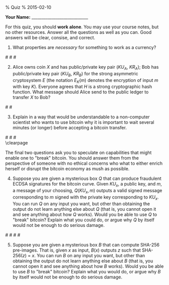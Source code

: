 % Quiz
% 2015-02-10

**Your Name:** ____________________________

For this quiz, you should **work alone**.  You may use your course notes,
but no other resources.  Answer all the questions as well as you can.
Good answers will be clear, consise, and correct.

1. What properties are _necessary_ for something to work as a currency?

<div class="gap">
#
#
#
</div>

2. Alice owns coin $X$ and has public/private key pair ($KU_A$, $KR_A$);
Bob has public/private key pair ($KU_B$, $KR_B$) for the strong
asymmetric cryptosystem $E$ (the notation $E_K(m)$ denotes the
encryption of input $m$ with key $K$).  Everyone agrees that $H$ is a
strong cryptographic hash function.  What message should Alice send to
the public ledger to transfer $X$ to Bob?

<div class="gap">
#
#
</div>


3. Explain in a way that would be understandable to a non-computer
scientist who wants to use bitcoin why it is important to wait several
minutes (or longer) before accepting a bitcoin transfer.

<div class="gap">
#
#
#
</div>
\clearpage

The final two questions ask you to speculate on capabilities that might
enable one to "break" bitcoin.  You should answer them from the
perspective of someone with no ethical concerns who what to either
enrich herself or disrupt the bitcoin economy as mush as possible.

4. Suppose you are given a mysterious box $Q$ that can produce
fraudulent ECDSA signatures for the bitcoin curve.  Given $KU_x$, a
public key, and $m$, a message of your choosing, $Q(KU_x, m)$ outputs a
valid signed message corresponding to $m$ signed with the private key
corresponding to $KU_x$. You can run $Q$ on any input you want, but
other than obtaining the output do not learn anything else about $Q$
(that is, you cannot open it and see anything about how $Q$ works).
Would you be able to use $Q$ to "break" bitcoin?  Explain what you could
do, or argue why $Q$ by itself would not be enough to do serious damage.

<div class="gap">
#
#
#
#
</div>


5. Suppose you are given a mysterious box $B$ that can compute SHA-256
pre-images.  That is, given $x$ as input, $B(x)$ outputs $z$ such that
SHA-256($z$) = $x$.  You can run $B$ on any input you want, but other
than obtaining the output do not learn anything else about $B$ (that is,
you cannot open it and see anything about how $B$ works).  Would you be
able to use $B$ to "break" bitcoin?  Explain what you would do, or argue
why $B$ by itself would not be enough to do serious damage.




